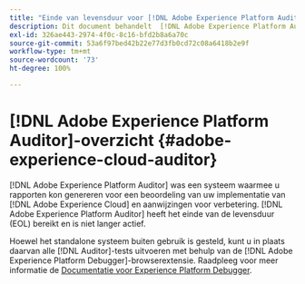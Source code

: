 ```yaml
---
title: "Einde van levensduur voor [!DNL Adobe Experience Platform Auditor]"
description: Dit document behandelt  [!DNL Adobe Experience Platform Auditor]  en zijn opvolgers.
exl-id: 326ae443-2974-4f0c-8c16-bfd2b8a6a70c
source-git-commit: 53a6f97bed42b22e77d3fb0cd72c08a6418b2e9f
workflow-type: tm+mt
source-wordcount: '73'
ht-degree: 100%

---
```


# [!DNL Adobe Experience Platform Auditor]-overzicht {#adobe-experience-cloud-auditor}

[!DNL Adobe Experience Platform Auditor] was een systeem waarmee u rapporten kon genereren voor een beoordeling van uw implementatie van [!DNL Adobe Experience Cloud] en aanwijzingen voor verbetering. [!DNL Adobe Experience Platform Auditor] heeft het einde van de levensduur (EOL) bereikt en is niet langer actief.

Hoewel het standalone systeem buiten gebruik is gesteld, kunt u in plaats daarvan alle [!DNL Auditor]-tests uitvoeren met behulp van de [!DNL Adobe Experience Platform Debugger]-browserextensie. Raadpleeg voor meer informatie de [Documentatie voor Experience Platform Debugger](https://experienceleague.adobe.com/docs/debugger/using-v2/experience-cloud-debugger.html?lang=nl).
